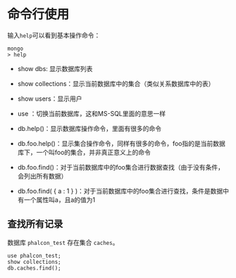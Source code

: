 # 命令行使用

输入`help`可以看到基本操作命令：
```shell
mongo
> help
```

- show dbs: 显示数据库列表
- show collections：显示当前数据库中的集合（类似关系数据库中的表）
- show users：显示用户

- use <db name>：切换当前数据库，这和MS-SQL里面的意思一样
- db.help()：显示数据库操作命令，里面有很多的命令
- db.foo.help()：显示集合操作命令，同样有很多的命令，foo指的是当前数据库下，一个叫foo的集合，并非真正意义上的命令
- db.foo.find()：对于当前数据库中的foo集合进行数据查找（由于没有条件，会列出所有数据）
- db.foo.find( { a : 1 } )：对于当前数据库中的foo集合进行查找，条件是数据中有一个属性叫a，且a的值为1

## 查找所有记录

数据库 `phalcon_test` 存在集合 `caches`。

```shell
use phalcon_test;
show collections;
db.caches.find();
```
